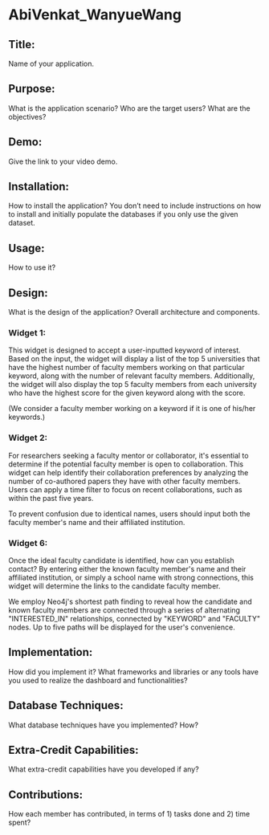 # AbiVenkat_WanyueWang

## Title: 

Name of your application.

## Purpose: 
What is the application scenario? Who are the target users? What are the objectives?

## Demo: 

Give the link to your video demo. 

## Installation: 

How to install the application? You don’t need to include instructions on how to install and initially populate the databases if you only use the given dataset.

## Usage: 

How to use it? 

## Design: 

What is the design of the application? Overall architecture and components.



### Widget 1:

This widget is designed to accept a user-inputted keyword of interest. Based on the input, the widget will display a list of the top 5 universities that have the highest number of faculty members working on that particular keyword, along with the number of relevant faculty members. Additionally, the widget will also display the top 5 faculty members from each university who have the highest score for the given keyword along with the score. 

(We consider a faculty member working on a keyword if it is one of his/her keywords.)



### Widget 2:

For researchers seeking a faculty mentor or collaborator, it's essential to determine if the potential faculty member is open to collaboration. This widget can help identify their collaboration preferences by analyzing the number of co-authored papers they have with other faculty members. Users can apply a time filter to focus on recent collaborations, such as within the past five years.

To prevent confusion due to identical names, users should input both the faculty member's name and their affiliated institution.



### Widget 6:

Once the ideal faculty candidate is identified, how can you establish contact? By entering either the known faculty member's name and their affiliated institution, or simply a school name with strong connections, this widget will determine the links to the candidate faculty member.

We employ Neo4j's shortest path finding to reveal how the candidate and known faculty members are connected through a series of alternating "INTERESTED_IN" relationships, connected by "KEYWORD" and "FACULTY" nodes. Up to five paths will be displayed for the user's convenience.



## Implementation: 

How did you implement it? What frameworks and libraries or any tools have you used to realize the dashboard and functionalities?

## Database Techniques: 

What database techniques have you implemented? How?

## Extra-Credit Capabilities: 

What extra-credit capabilities have you developed if any?

## Contributions: 

How each member has contributed, in terms of 1) tasks done and 2) time spent?
